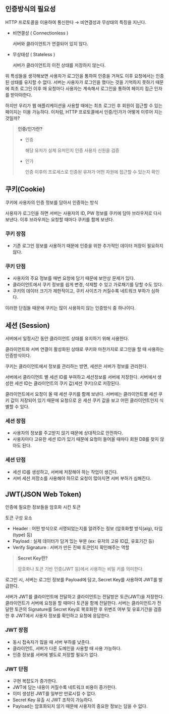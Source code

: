 ## 인증방식의 필요성
HTTP 프로토콜을 이용하여 통신한다 → 비연결성과 무상태의 특징을 지닌다.

- 비연결성 ( Connectionless )
  
  서버와 클라이언트가 연결되어 있지 않다.

- 무상태성 ( Stateless )
  
  서버가 클라이언트의 이전 상태를 저장하지 않는다.

위 특성들을 생각해보면 사용자가 로그인을 통하여 인증을 거쳐도 이후 요청에서는 인증된 상태를 유지할 수 없다. 
서버는 사용자가 로그인을 했다는 것을 기억하지 못하기 때문에 최초 로그인 이후 매 요청마다 사용자는 계속해서 로그인을 통하여 페이지 접근 인자를 받아야한다.


하지만 우리가 웹 애플리케이션을 사용할 때에는 최초 로그인 후 회원이 접근할 수 있는 페이지는 이용 가능하다. 이처럼, HTTP 프로토콜에서 인증/인가가 어떻게 이루어 지는 것일까?

>**인증/인가란?**
>- 인증
>
>   해당 유저가 실제 유저인지 인증
>  사용자 신원을 검증
>- 인가
>
>   인증 이후의 프로세스로 인증된 유저가 어떤 자원에 접근할 수 있는지 확인

## 쿠키(Cookie)
쿠키에 사용자의 인증 정보를 담아서 인증하는 방식


사용자가 로그인을 하면 서버는 사용자의 ID, PW 정보를 쿠키에 담아 브라우저로 다시 보낸다. 이후 브라우저는 요청할 때마다 쿠키를 함께 보낸다. 


### 쿠키 장점
- 기존 로그인 정보를 사용하기 때문에 인증을 위한 추가적인 데이터 저장이 필요하지 않다.
### 쿠키 단점
- 사용자의 주요 정보를 매번 요청에 담기 때문에 보안상 문제가 있다.
- 클라이언트에서 쿠키 정보를 쉽게 변경, 삭제할 수 있고 가로채기를 당할 수도 있다.
- 쿠키의 데이터 크기가 제한적이고, 쿠키 사이즈가 커질수록 네트워크 부하가 심하다.

이러한 단점들 때문에 쿠키는 많이 사용하지 않는 인증방식 중 하나이다.

## 세션 (Session)
서버에서 일정시간 동안 클라이언트 상태를 유지하기 위해 사용한다.

 

클라이언트와 서버 연결이 활성화된 상태로 쿠키와 마찬가지로 로그인을 할 때 사용하는 인증방식이다.

쿠키는 클라이언트에서 정보를 관리하는 방면, 세션은 서버가 정보를 관리한다.

 

서버에서 클라이언트 별 세션 ID를 부여하고 세션정보를 서버에 저장한다. 서버에서 생성한 세션 ID는 클라이언트의 쿠키 값(세션 쿠키)으로 저장된다.


클라이언트에서 요청이 올 때 세션 쿠키를 함께 보낸다. 서버에는 클라이언트별 세션 쿠키 값이 저장되어 있기 때문에 요청으로 온 세션 쿠키 값을 보고 어떤 클라이언트인지 식별할 수 있다.

 

### 세션 장점
- 사용자의 정보를 주고받지 않기 때문에 상대적으로 안전하다.
- 사용자마다 고유한 세션 ID가 있기 때문에 요청이 들어올 때마다 회원 DB를 찾지 않아도 된다.
### 세션 단점
- 세션 ID를 생성하고, 서버에 저장해야 하는 작업이 생긴다.
- 서버 세션 저장소를 사용해야 하므로 요청이 많아지면 서버 부하가 심해진다.
## JWT(JSON Web Token)
인증에 필요한 정보들을 암호화 시킨 토큰

토큰 구성 요소
- Header : 어떤 방식으로 서명되었는지를 알려주는 정보 (암호화할 방식(alg), 타입(type) 등)
- Payload : 실제 데이터가 담겨 있는 부분 (ex: 유저의 고유 ID값, 유효기간 등)
- Verify Signature : 서버가 만든 진짜 토큰인지 확인해주는 역할
>**Secret Key란?**
>
>암호화나 토큰 기반 인증(JWT 등)에서 사용하는 비밀 키를 의미한다.
 

로그인 시, 서버는 로그인 정보를 Payload에 담고, Secret Key를 사용하여 JWT를 발급한다.


서버가 JWT를 클라이언트에 전달하고 클라이언트는 전달받은 토큰(JWT)을 저장한다. 클라이언트가 서버에 요청을 할 때마다 토큰을 함께 전달한다. 서버는 클라이언트가 전달한 토큰의 Signature를 Secret Key로 복호화한 후 위변조 여부 및 유효기간을 검증한 후 JWT에서 사용자 정보를 확인하고 요청에 응답한다.

 

### JWT 장점
- 동시 접속자가 많을 때 서버 부하를 낮춘다.
- 클라이언트, 서버가 다른 도메인을 사용할 때 사용 가능하다.
- 인증 정보를 서버에 별도로 저장할 필요가 없다.
### JWT 단점
- 구현 복잡도가 증가한다.
- JWT에 담는  내용이 커질수록 네트워크 비용이 증가한다.
- 이미 생성된 JWT를 일부만 만료시킬 수 없다.
- Secret Key 유출 시 JWT 조작이 가능하다.
- Payload는 암호화되지 않기 때문에 사용자의 중요한 정보는 담을 수 없다.

